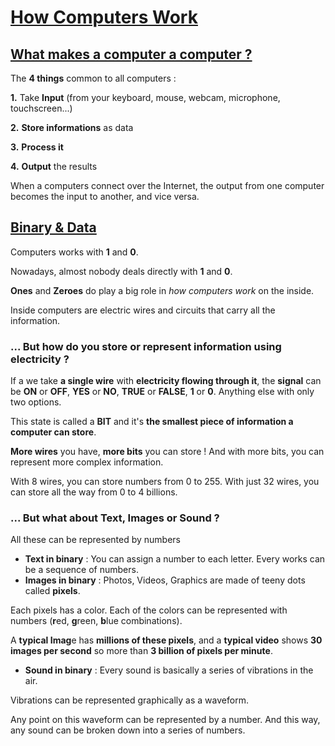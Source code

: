 # [How Computers Work ](https://www.youtube.com/playlist?list=PLzdnOPI1iJNcsRwJhvksEo1tJqjIqWbN-)

## [What makes a computer a computer ?](https://www.youtube.com/watch?v=mCq8-xTH7jA&list=PLzdnOPI1iJNcsRwJhvksEo1tJqjIqWbN-&index=2)

The **4 things** common to all computers :

**1.** Take **Input** (from your keyboard, mouse, webcam, microphone, touchscreen...)

**2.** **Store informations** as data

**3.** **Process it**

**4.** **Output** the results

When a computers connect over the Internet, the output from one computer becomes the input to another, and vice versa.

## [Binary & Data](https://www.youtube.com/watch?v=USCBCmwMCDA&index=3&list=PLzdnOPI1iJNcsRwJhvksEo1tJqjIqWbN-)

Computers works with **1** and **0**. 

Nowadays, almost nobody deals directly with **1** and **0**.

**Ones** and **Zeroes** do play a big role in *how computers work* on the inside.

Inside computers are electric wires and circuits that carry all the information.

### ... But how do you store or represent information using electricity ?

If a we take **a single wire** with **electricity flowing through it**, the **signal** can be **ON** or **OFF**, **YES** or **NO**, **TRUE** or **FALSE**, **1** or **0**. Anything else with only two options.

This state is called a **BIT** and it's **the smallest piece of information a computer can store**.

**More wires** you have, **more bits** you can store ! And with more bits, you can represent more complex information.

With 8 wires, you can store numbers from 0 to 255. With just 32 wires, you can store all the way from 0 to 4 billions.

### ... But what about Text, Images or Sound ?

All these can be represented by numbers

- **Text in binary** : You can assign a number to each letter. Every works can be a sequence of numbers.
- **Images in binary** : Photos, Videos, Graphics are made of teeny dots called **pixels**. 

Each pixels has a color. Each of the colors can be represented with numbers (**r**ed, **g**reen, **b**lue combinations).

A **typical Imag**e has **millions of these pixels**, and a **typical video** shows **30 images per second** so more than **3 billion of pixels per minute**.

- **Sound in binary** : Every sound is basically a series of vibrations in the air. 

Vibrations can be represented graphically as a waveform. 

Any point on this waveform can be represented by a number. And this way, any sound can be broken down into a series of numbers.

